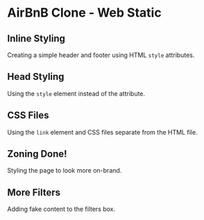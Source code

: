 # AirBnB Clone - Web Static

## Inline Styling
Creating a simple header and footer using HTML `style` attributes.

## Head Styling
Using the `style` element instead of the attribute.

## CSS Files
Using the `link` element and CSS files separate from the HTML file.

## Zoning Done!
Styling the page to look more on-brand.

## More Filters
Adding fake content to the filters box.
